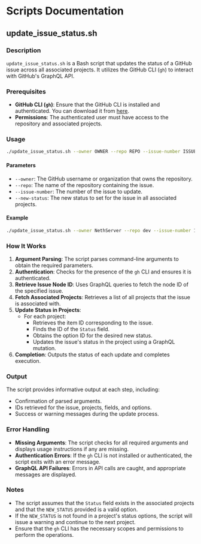 # Scripts Documentation

## update_issue_status.sh

### Description

`update_issue_status.sh` is a Bash script that updates the status of a GitHub issue across all associated projects. It utilizes the GitHub CLI (`gh`) to interact with GitHub's GraphQL API.

### Prerequisites

- **GitHub CLI (`gh`)**: Ensure that the GitHub CLI is installed and authenticated. You can download it from [here](https://cli.github.com/).
- **Permissions**: The authenticated user must have access to the repository and associated projects.

### Usage

```bash
./update_issue_status.sh --owner OWNER --repo REPO --issue-number ISSUE_NUMBER --new-status NEW_STATUS
```

#### Parameters

- `--owner`: The GitHub username or organization that owns the repository.
- `--repo`: The name of the repository containing the issue.
- `--issue-number`: The number of the issue to update.
- `--new-status`: The new status to set for the issue in all associated projects.

#### Example

```bash
./update_issue_status.sh --owner NethServer --repo dev --issue-number 123 --new-status Verified
```

### How It Works

1. **Argument Parsing**: The script parses command-line arguments to obtain the required parameters.
2. **Authentication**: Checks for the presence of the `gh` CLI and ensures it is authenticated.
3. **Retrieve Issue Node ID**: Uses GraphQL queries to fetch the node ID of the specified issue.
4. **Fetch Associated Projects**: Retrieves a list of all projects that the issue is associated with.
5. **Update Status in Projects**:
   - For each project:
     - Retrieves the item ID corresponding to the issue.
     - Finds the ID of the `Status` field.
     - Obtains the option ID for the desired new status.
     - Updates the issue's status in the project using a GraphQL mutation.
6. **Completion**: Outputs the status of each update and completes execution.

### Output

The script provides informative output at each step, including:

- Confirmation of parsed arguments.
- IDs retrieved for the issue, projects, fields, and options.
- Success or warning messages during the update process.

### Error Handling

- **Missing Arguments**: The script checks for all required arguments and displays usage instructions if any are missing.
- **Authentication Errors**: If the `gh` CLI is not installed or authenticated, the script exits with an error message.
- **GraphQL API Failures**: Errors in API calls are caught, and appropriate messages are displayed.

### Notes

- The script assumes that the `Status` field exists in the associated projects and that the `NEW_STATUS` provided is a valid option.
- If the `NEW_STATUS` is not found in a project's status options, the script will issue a warning and continue to the next project.
- Ensure that the `gh` CLI has the necessary scopes and permissions to perform the operations.
